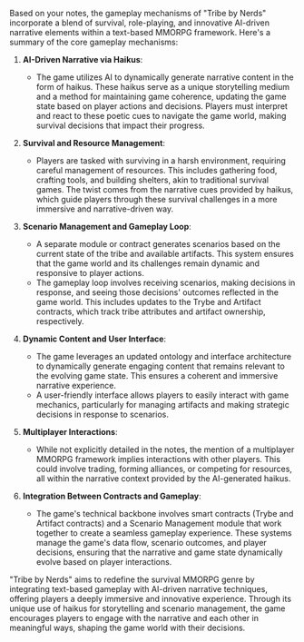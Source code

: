 Based on your notes, the gameplay mechanisms of "Tribe by Nerds" incorporate a blend of survival, role-playing, and innovative AI-driven narrative elements within a text-based MMORPG framework. Here's a summary of the core gameplay mechanisms:

1. **AI-Driven Narrative via Haikus**:
   - The game utilizes AI to dynamically generate narrative content in the form of haikus. These haikus serve as a unique storytelling medium and a method for maintaining game coherence, updating the game state based on player actions and decisions. Players must interpret and react to these poetic cues to navigate the game world, making survival decisions that impact their progress.

2. **Survival and Resource Management**:
   - Players are tasked with surviving in a harsh environment, requiring careful management of resources. This includes gathering food, crafting tools, and building shelters, akin to traditional survival games. The twist comes from the narrative cues provided by haikus, which guide players through these survival challenges in a more immersive and narrative-driven way.

3. **Scenario Management and Gameplay Loop**:
   - A separate module or contract generates scenarios based on the current state of the tribe and available artifacts. This system ensures that the game world and its challenges remain dynamic and responsive to player actions.
   - The gameplay loop involves receiving scenarios, making decisions in response, and seeing those decisions' outcomes reflected in the game world. This includes updates to the Trybe and Artifact contracts, which track tribe attributes and artifact ownership, respectively.

4. **Dynamic Content and User Interface**:
   - The game leverages an updated ontology and interface architecture to dynamically generate engaging content that remains relevant to the evolving game state. This ensures a coherent and immersive narrative experience.
   - A user-friendly interface allows players to easily interact with game mechanics, particularly for managing artifacts and making strategic decisions in response to scenarios.

5. **Multiplayer Interactions**:
   - While not explicitly detailed in the notes, the mention of a multiplayer MMORPG framework implies interactions with other players. This could involve trading, forming alliances, or competing for resources, all within the narrative context provided by the AI-generated haikus.

6. **Integration Between Contracts and Gameplay**:
   - The game's technical backbone involves smart contracts (Trybe and Artifact contracts) and a Scenario Management module that work together to create a seamless gameplay experience. These systems manage the game's data flow, scenario outcomes, and player decisions, ensuring that the narrative and game state dynamically evolve based on player interactions.

"Tribe by Nerds" aims to redefine the survival MMORPG genre by integrating text-based gameplay with AI-driven narrative techniques, offering players a deeply immersive and innovative experience. Through its unique use of haikus for storytelling and scenario management, the game encourages players to engage with the narrative and each other in meaningful ways, shaping the game world with their decisions.